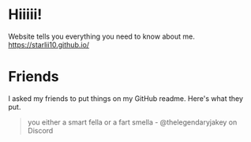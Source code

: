 # Hiiiii!

Website tells you everything you need to know about me. <https://starlii10.github.io/>

# Friends

I asked my friends to put things on my GitHub readme. Here's what they put.

> you either a smart fella or a fart smella
    - @thelegendaryjakey on Discord
